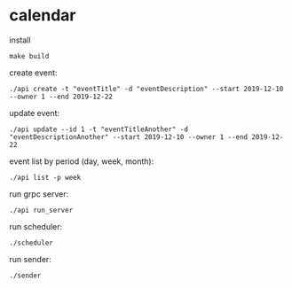 # calendar

install 

`make build`

create event:

`./api create -t "eventTitle" -d "eventDescription" --start 2019-12-10 --owner 1 --end 2019-12-22`

update event:

`./api update --id 1 -t "eventTitleAnother" -d "eventDescriptionAnother" --start 2019-12-10 --owner 1 --end 2019-12-22`

event list by period (day, week, month):

`./api list -p week`

run grpc server:

`./api run_server`

run scheduler:

`./scheduler`

run sender:

`./sender`
